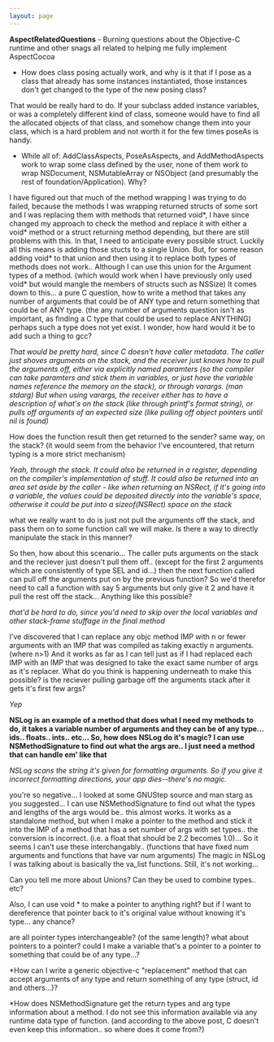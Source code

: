 ```yaml
---
layout: page
---
```


**AspectRelatedQuestions** - Burning questions about the Objective-C runtime and other snags all related to helping me fully implement AspectCocoa

* How does class posing actually work, and why is it that if I pose as a class that already has some instances instantiated, those instances don't get changed to the type of the new posing class?  

That would be really hard to do.  If your subclass added instance variables, or was a completely different kind of class, someone would have to find all the allocated objects of that class, and somehow change them into your class, which is a hard problem and not worth it for the few times poseAs is handy.

* While all of: AddClassAspects, PoseAsAspects, and AddMethodAspects work to wrap some class defined by the user, none of them work to wrap NSDocument, NSMutableArray or NSObject (and presumably the rest of foundation/Application). Why?

I have figured out that much of the method wrapping I was trying to do failed, because the methods I was wrapping returned structs of some sort and I was replacing them with methods that returned void*, I have since changed my approach to check the method and replace it with either a void* method or a struct returning method depending, but there are still problems with this.  In that, I need to anticipate every possible struct. Luckily all this means is adding those stucts to a single Union.  But, for some reason adding void* to that union and then using it to replace both types of methods does not work..  Although I can use this union for the Argument types of a method. (which would work when I have previously only used void* but would mangle the members of structs such as NSSize)  It comes down to this... a pure C question, how to write a method that takes any number of arguments that could be of ANY type and return something that could be of ANY type.  (the any number of arguments question isn't as important, as finding a C type that could be used to replace ANYTHING) perhaps such a type does not yet exist.  I wonder, how hard would it be to add such a thing to gcc?

*That would be pretty hard, since C doesn't have caller metadata.  The caller just shoves arguments on the stack, and the receiver just knows how to pull the arguments off, either via explicitly named paramters (so the compiler can take paramters and stick them in variables, or just have the variable names reference the memory on the stack), or through varargs. (man stdarg)  But when using varargs, the receiver either has to have a description of what's on the stack (like through printf's format string), or pulls off arguments of an expected size (like pulling off object pointers until nil is found)*

How does the function result then get returned to the sender?  same way, on the stack? (it would seem from the behavior I've encountered, that return typing is a more strict mechanism)

*Yeah, through the stack.  It could also be returned in a register, depending on the compiler's implementation of stuff.  It could also be returned into an area set aside by the caller - like when returning an NSRect, if it's going into a variable, the values could be deposited directly into the variable's space, otherwise it could be put into a sizeof(NSRect) space on the stack*

what we really want to do is just not pull the arguments off the stack, and pass them on to some function call we will make. Is there a way to directly manipulate the stack in this manner?

So then, how about this scenario...  The caller puts arguments on the stack and the reciever just doesn't pull them off.. (except for the first 2 arguments which are consistently of type SEL and id...)  then the next function called can pull off the arguments put on by the previous function?  So we'd therefor need to call a function with say 5 arguments but only give it 2 and have it pull the rest off the stack...  Anything like this possible?

*that'd be hard to do, since you'd need to skip over the local variables and other stack-frame stuffage in the final method*

I've discovered that I can replace any objc method IMP with n or fewer arguments with an IMP that was compiled as taking exactly n arguments.(where n>1) And it works as far as I can tell just as if I had replaced each IMP with an IMP that was designed to take the exact same number of args as it's replacer.  What do you think is happening underneath to make this possible?  is the reciever pulling garbage off the arguments stack after it gets it's first few args?

*Yep*

**NSLog is an example of a method that does what I need my methods to do, it takes a variable number of arguments and they can be of any type... ids.. floats.. ints.. etc... So, how does NSLog do it's magic? I can use NSMethodSignature to find out what the args are.. I just need a method that can handle em' like that**

*NSLog scans the string it's given for formatting arguments. So if you give it incorrect formatting directions, your app dies--there's no magic.*

you're so negative... I looked at some GNUStep source and man starg as you suggested... I can use NSMethodSignature to find out what the types and lengths of the args would be.. this almost works.  It works as a standalone method, but when I make a pointer to the method and stick it into the IMP of a method that has a set number of args with set types.. the conversion is incorrect. (i.e. a float that should be 2.2 becomes 1.0)...  So it seems I can't use these interchangably.. (functions that have fixed num arguments and functions that have var num arguments)  The magic in NSLog I was talking about is basically the va_list functions.  Still, it's not working... 

Can you tell me more about Unions? Can they be used to combine types.. etc?

Also, I can use void * to make a pointer to anything right? but if I want to dereference that pointer back to it's original value without knowing it's type... any chance?

are all pointer types interchangeable? (of the same length)? what about pointers to a pointer?  could I make a variable that's a pointer to a pointer to something that could be of any type...?

*How can I write a generic objective-c "replacement" method that can accept arguments of any type and return something of any type (struct, id and others...)? 

*How does NSMethodSignature get the return types and arg type information about a method.  I do not see this information available via any runtime data type of function. (and according to the above post, C doesn't even keep this information.. so where does it come from?)
